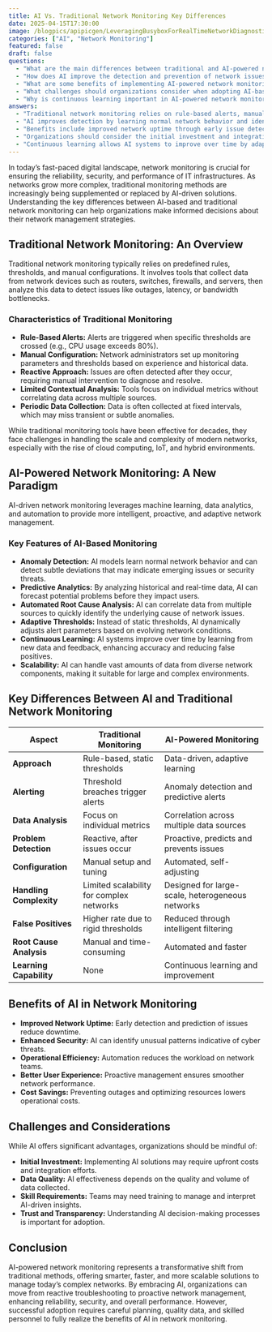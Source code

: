 ```yaml
---
title: AI Vs. Traditional Network Monitoring Key Differences
date: 2025-04-15T17:30:00
image: /blogpics/apipicgen/LeveragingBusyboxForRealTimeNetworkDiagnosticsViaAI-83TZLR7N64.jpg
categories: ["AI", "Network Monitoring"]
featured: false
draft: false
questions:
  - "What are the main differences between traditional and AI-powered network monitoring?"
  - "How does AI improve the detection and prevention of network issues compared to traditional methods?"
  - "What are some benefits of implementing AI-powered network monitoring?"
  - "What challenges should organizations consider when adopting AI-based network monitoring?"
  - "Why is continuous learning important in AI-powered network monitoring?"
answers:
  - "Traditional network monitoring relies on rule-based alerts, manual configuration, and a reactive approach, focusing on individual metrics and periodic data collection. In contrast, AI-powered monitoring uses data-driven, adaptive learning with anomaly detection, predictive analytics, automated root cause analysis, adaptive thresholds, continuous learning, and scalability for complex networks."
  - "AI improves detection by learning normal network behavior and identifying subtle anomalies that may indicate emerging problems. It uses predictive analytics to forecast potential issues before they impact users, enabling proactive management rather than reactive troubleshooting common in traditional methods."
  - "Benefits include improved network uptime through early issue detection, enhanced security by identifying unusual patterns, increased operational efficiency via automation, better user experience with proactive management, and cost savings by preventing outages and optimizing resources."
  - "Organizations should consider the initial investment and integration efforts, the need for high-quality and sufficient data, the requirement for skilled personnel to manage and interpret AI insights, and the importance of trust and transparency in AI decision-making processes."
  - "Continuous learning allows AI systems to improve over time by adapting to new data and feedback, which enhances accuracy, reduces false positives, and ensures the monitoring system remains effective as network conditions evolve."
---
```

In today’s fast-paced digital landscape, network monitoring is crucial for ensuring the reliability, security, and performance of IT infrastructures. As networks grow more complex, traditional monitoring methods are increasingly being supplemented or replaced by AI-driven solutions. Understanding the key differences between AI-based and traditional network monitoring can help organizations make informed decisions about their network management strategies.

## Traditional Network Monitoring: An Overview

Traditional network monitoring typically relies on predefined rules, thresholds, and manual configurations. It involves tools that collect data from network devices such as routers, switches, firewalls, and servers, then analyze this data to detect issues like outages, latency, or bandwidth bottlenecks.

### Characteristics of Traditional Monitoring

- **Rule-Based Alerts:** Alerts are triggered when specific thresholds are crossed (e.g., CPU usage exceeds 80%).
- **Manual Configuration:** Network administrators set up monitoring parameters and thresholds based on experience and historical data.
- **Reactive Approach:** Issues are often detected after they occur, requiring manual intervention to diagnose and resolve.
- **Limited Contextual Analysis:** Tools focus on individual metrics without correlating data across multiple sources.
- **Periodic Data Collection:** Data is often collected at fixed intervals, which may miss transient or subtle anomalies.

While traditional monitoring tools have been effective for decades, they face challenges in handling the scale and complexity of modern networks, especially with the rise of cloud computing, IoT, and hybrid environments.

## AI-Powered Network Monitoring: A New Paradigm

AI-driven network monitoring leverages machine learning, data analytics, and automation to provide more intelligent, proactive, and adaptive network management.

### Key Features of AI-Based Monitoring

- **Anomaly Detection:** AI models learn normal network behavior and can detect subtle deviations that may indicate emerging issues or security threats.
- **Predictive Analytics:** By analyzing historical and real-time data, AI can forecast potential problems before they impact users.
- **Automated Root Cause Analysis:** AI can correlate data from multiple sources to quickly identify the underlying cause of network issues.
- **Adaptive Thresholds:** Instead of static thresholds, AI dynamically adjusts alert parameters based on evolving network conditions.
- **Continuous Learning:** AI systems improve over time by learning from new data and feedback, enhancing accuracy and reducing false positives.
- **Scalability:** AI can handle vast amounts of data from diverse network components, making it suitable for large and complex environments.

## Key Differences Between AI and Traditional Network Monitoring

| Aspect                     | Traditional Monitoring                          | AI-Powered Monitoring                          |
|----------------------------|------------------------------------------------|-----------------------------------------------|
| **Approach**               | Rule-based, static thresholds                   | Data-driven, adaptive learning                 |
| **Alerting**               | Threshold breaches trigger alerts               | Anomaly detection and predictive alerts       |
| **Data Analysis**          | Focus on individual metrics                      | Correlation across multiple data sources       |
| **Problem Detection**      | Reactive, after issues occur                     | Proactive, predicts and prevents issues        |
| **Configuration**          | Manual setup and tuning                          | Automated, self-adjusting                       |
| **Handling Complexity**    | Limited scalability for complex networks        | Designed for large-scale, heterogeneous networks |
| **False Positives**        | Higher rate due to rigid thresholds              | Reduced through intelligent filtering          |
| **Root Cause Analysis**    | Manual and time-consuming                        | Automated and faster                            |
| **Learning Capability**    | None                                            | Continuous learning and improvement            |

## Benefits of AI in Network Monitoring

- **Improved Network Uptime:** Early detection and prediction of issues reduce downtime.
- **Enhanced Security:** AI can identify unusual patterns indicative of cyber threats.
- **Operational Efficiency:** Automation reduces the workload on network teams.
- **Better User Experience:** Proactive management ensures smoother network performance.
- **Cost Savings:** Preventing outages and optimizing resources lowers operational costs.

## Challenges and Considerations

While AI offers significant advantages, organizations should be mindful of:

- **Initial Investment:** Implementing AI solutions may require upfront costs and integration efforts.
- **Data Quality:** AI effectiveness depends on the quality and volume of data collected.
- **Skill Requirements:** Teams may need training to manage and interpret AI-driven insights.
- **Trust and Transparency:** Understanding AI decision-making processes is important for adoption.

## Conclusion

AI-powered network monitoring represents a transformative shift from traditional methods, offering smarter, faster, and more scalable solutions to manage today’s complex networks. By embracing AI, organizations can move from reactive troubleshooting to proactive network management, enhancing reliability, security, and overall performance. However, successful adoption requires careful planning, quality data, and skilled personnel to fully realize the benefits of AI in network monitoring.